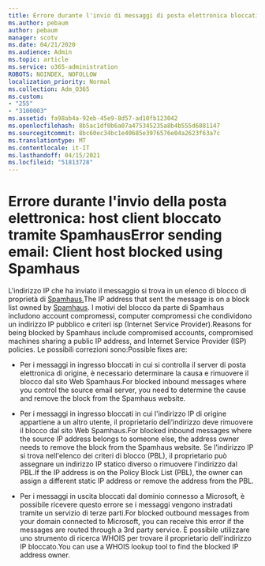 ```yaml
---
title: Errore durante l'invio di messaggi di posta elettronica bloccati da SpamHaus
ms.author: pebaum
author: pebaum
manager: scotv
ms.date: 04/21/2020
ms.audience: Admin
ms.topic: article
ms.service: o365-administration
ROBOTS: NOINDEX, NOFOLLOW
localization_priority: Normal
ms.collection: Adm_O365
ms.custom:
- "255"
- "3100003"
ms.assetid: fa98ab4a-92eb-45e9-8d57-ad10fb123042
ms.openlocfilehash: 8b5ac1df0b6a07a475345235a8b4b555d6881147
ms.sourcegitcommit: 8bc60ec34bc1e40685e3976576e04a2623f63a7c
ms.translationtype: MT
ms.contentlocale: it-IT
ms.lasthandoff: 04/15/2021
ms.locfileid: "51813728"
---
```

# <a name="error-sending-email-client-host-blocked-using-spamhaus"></a><span data-ttu-id="d904d-102">Errore durante l'invio della posta elettronica: host client bloccato tramite Spamhaus</span><span class="sxs-lookup"><span data-stu-id="d904d-102">Error sending email: Client host blocked using Spamhaus</span></span>

<span data-ttu-id="d904d-103">L'indirizzo IP che ha inviato il messaggio si trova in un elenco di blocco di proprietà di [Spamhaus.](https://go.microsoft.com/fwlink/p/?linkid=123245)</span><span class="sxs-lookup"><span data-stu-id="d904d-103">The IP address that sent the message is on a block list owned by [Spamhaus](https://go.microsoft.com/fwlink/p/?linkid=123245).</span></span> <span data-ttu-id="d904d-104">I motivi del blocco da parte di Spamhaus includono account compromessi, computer compromessi che condividono un indirizzo IP pubblico e criteri isp (Internet Service Provider).</span><span class="sxs-lookup"><span data-stu-id="d904d-104">Reasons for being blocked by Spamhaus include compromised accounts, compromised machines sharing a public IP address, and Internet Service Provider (ISP) policies.</span></span> <span data-ttu-id="d904d-105">Le possibili correzioni sono:</span><span class="sxs-lookup"><span data-stu-id="d904d-105">Possible fixes are:</span></span>
  
- <span data-ttu-id="d904d-106">Per i messaggi in ingresso bloccati in cui si controlla il server di posta elettronica di origine, è necessario determinare la causa e rimuovere il blocco dal sito Web Spamhaus.</span><span class="sxs-lookup"><span data-stu-id="d904d-106">For blocked inbound messages where you control the source email server, you need to determine the cause and remove the block from the Spamhaus website.</span></span>

- <span data-ttu-id="d904d-107">Per i messaggi in ingresso bloccati in cui l'indirizzo IP di origine appartiene a un altro utente, il proprietario dell'indirizzo deve rimuovere il blocco dal sito Web Spamhaus.</span><span class="sxs-lookup"><span data-stu-id="d904d-107">For blocked inbound messages where the source IP address belongs to someone else, the address owner needs to remove the block from the Spamhaus website.</span></span> <span data-ttu-id="d904d-108">Se l'indirizzo IP si trova nell'elenco dei criteri di blocco (PBL), il proprietario può assegnare un indirizzo IP statico diverso o rimuovere l'indirizzo dal PBL.</span><span class="sxs-lookup"><span data-stu-id="d904d-108">If the IP address is on the Policy Block List (PBL), the owner can assign a different static IP address or remove the address from the PBL.</span></span>

- <span data-ttu-id="d904d-109">Per i messaggi in uscita bloccati dal dominio connesso a Microsoft, è possibile ricevere questo errore se i messaggi vengono instradati tramite un servizio di terze parti.</span><span class="sxs-lookup"><span data-stu-id="d904d-109">For blocked outbound messages from your domain connected to Microsoft, you can receive this error if the messages are routed through a 3rd party service.</span></span> <span data-ttu-id="d904d-110">È possibile utilizzare uno strumento di ricerca WHOIS per trovare il proprietario dell'indirizzo IP bloccato.</span><span class="sxs-lookup"><span data-stu-id="d904d-110">You can use a WHOIS lookup tool to find the blocked IP address owner.</span></span>
